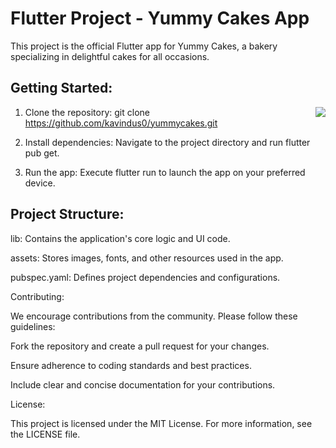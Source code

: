 # Flutter Project - Yummy Cakes App

This project is the official Flutter app for Yummy Cakes, a bakery specializing in delightful cakes for all occasions.

## Getting Started:
<img align="right" src="https://github.com/kavindus0/yummycakes/assets/126804361/c9866c2a-2419-4904-beb0-47a5be990840">

1. Clone the repository: git clone https://github.com/kavindus0/yummycakes.git
   
2. Install dependencies: Navigate to the project directory and run flutter pub get.
   
3. Run the app: Execute flutter run to launch the app on your preferred device.


## Project Structure:

lib: Contains the application's core logic and UI code.

assets: Stores images, fonts, and other resources used in the app.

pubspec.yaml: Defines project dependencies and configurations.

Contributing:

We encourage contributions from the community. Please follow these guidelines:

Fork the repository and create a pull request for your changes.

Ensure adherence to coding standards and best practices.

Include clear and concise documentation for your contributions.

License:

This project is licensed under the MIT License. For more information, see the LICENSE file.
